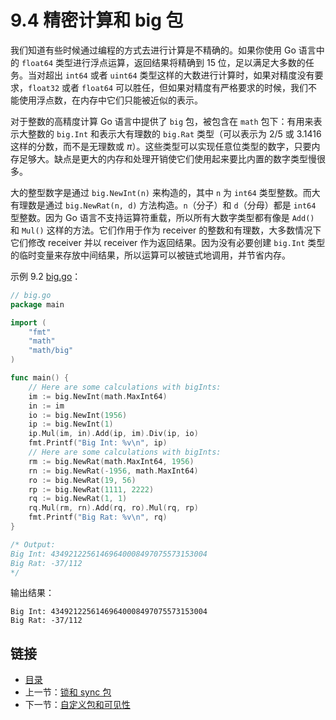 # 9.4 精密计算和 big 包

我们知道有些时候通过编程的方式去进行计算是不精确的。如果你使用 Go 语言中的 `float64` 类型进行浮点运算，返回结果将精确到 15 位，足以满足大多数的任务。当对超出 `int64` 或者 `uint64` 类型这样的大数进行计算时，如果对精度没有要求，`float32` 或者 `float64` 可以胜任，但如果对精度有严格要求的时候，我们不能使用浮点数，在内存中它们只能被近似的表示。

对于整数的高精度计算 Go 语言中提供了 `big` 包，被包含在 `math` 包下：有用来表示大整数的 `big.Int` 和表示大有理数的 `big.Rat` 类型（可以表示为 2/5 或 3.1416 这样的分数，而不是无理数或 $\pi$）。这些类型可以实现任意位类型的数字，只要内存足够大。缺点是更大的内存和处理开销使它们使用起来要比内置的数字类型慢很多。

大的整型数字是通过 `big.NewInt(n)` 来构造的，其中 `n` 为 `int64` 类型整数。而大有理数是通过 `big.NewRat(n, d)` 方法构造。`n`（分子）和 `d`（分母）都是 `int64` 型整数。因为 Go 语言不支持运算符重载，所以所有大数字类型都有像是 `Add()` 和 `Mul()` 这样的方法。它们作用于作为 receiver 的整数和有理数，大多数情况下它们修改 receiver 并以 receiver 作为返回结果。因为没有必要创建 `big.Int` 类型的临时变量来存放中间结果，所以运算可以被链式地调用，并节省内存。

示例 9.2 [big.go](examples/chapter_9/big.go)：

``` go
// big.go
package main

import (
	"fmt"
	"math"
	"math/big"
)

func main() {
	// Here are some calculations with bigInts:
	im := big.NewInt(math.MaxInt64)
	in := im
	io := big.NewInt(1956)
	ip := big.NewInt(1)
	ip.Mul(im, in).Add(ip, im).Div(ip, io)
	fmt.Printf("Big Int: %v\n", ip)
	// Here are some calculations with bigInts:
	rm := big.NewRat(math.MaxInt64, 1956)
	rn := big.NewRat(-1956, math.MaxInt64)
	ro := big.NewRat(19, 56)
	rp := big.NewRat(1111, 2222)
	rq := big.NewRat(1, 1)
	rq.Mul(rm, rn).Add(rq, ro).Mul(rq, rp)
	fmt.Printf("Big Rat: %v\n", rq)
}

/* Output:
Big Int: 43492122561469640008497075573153004
Big Rat: -37/112
*/
```

输出结果：

	Big Int: 43492122561469640008497075573153004
	Big Rat: -37/112

## 链接

- [目录](directory.md)
- 上一节：[锁和 sync 包](09.3.md)
- 下一节：[自定义包和可见性](09.5.md)
